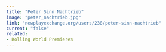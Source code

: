 ```yaml
---
title: "Peter Sinn Nachtrieb"
image: "peter_nachtrieb.jpg"
link: "newplayexchange.org/users/238/peter-sinn-nachtrieb"
current: "false"
related:
- Rolling World Premieres
---
```

